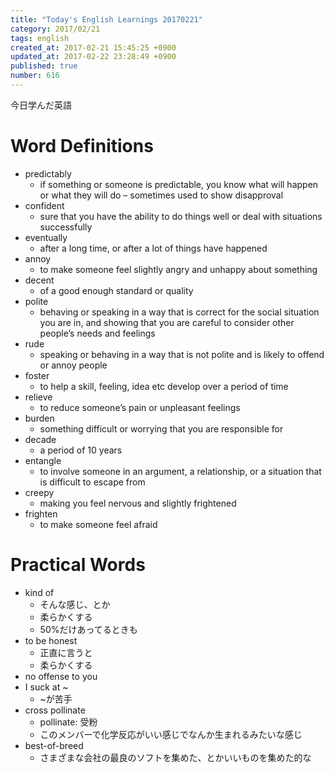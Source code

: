 ```yaml
---
title: "Today's English Learnings 20170221"
category: 2017/02/21
tags: english
created_at: 2017-02-21 15:45:25 +0900
updated_at: 2017-02-22 23:28:49 +0900
published: true
number: 616
---
```


今日学んだ英語

# Word Definitions
 * predictably
     * if something or someone is predictable, you know what will happen or what they will do – sometimes used to show disapproval
 * confident
     * sure that you have the ability to do things well or deal with situations successfully
 * eventually
     * after a long time, or after a lot of things have happened
 * annoy
     * to make someone feel slightly angry and unhappy about something
 * decent
     * of a good enough standard or quality
 * polite
     * behaving or speaking in a way that is correct for the social situation you are in, and showing that you are careful to consider other people’s needs and feelings
 * rude
     * speaking or behaving in a way that is not polite and is likely to offend or annoy people
 * foster
     * to help a skill, feeling, idea etc develop over a period of time
 * relieve
     * to reduce someone’s pain or unpleasant feelings
 * burden
     * something difficult or worrying that you are responsible for
 * decade
     * a period of 10 years
 * entangle
     * to involve someone in an argument, a relationship, or a situation that is difficult to escape from
 * creepy
     * making you feel nervous and slightly frightened
 * frighten
     * to make someone feel afraid

# Practical Words
* kind of
    * そんな感じ、とか
    * 柔らかくする
    * 50%だけあってるときも
* to be honest
    * 正直に言うと
    * 柔らかくする
* no offense to you
* I suck at ~
    * ~が苦手
* cross pollinate
    * pollinate: 受粉
    * このメンバーで化学反応がいい感じでなんか生まれるみたいな感じ 
* best-of-breed
    * さまざまな会社の最良のソフトを集めた、とかいいものを集めた的な
